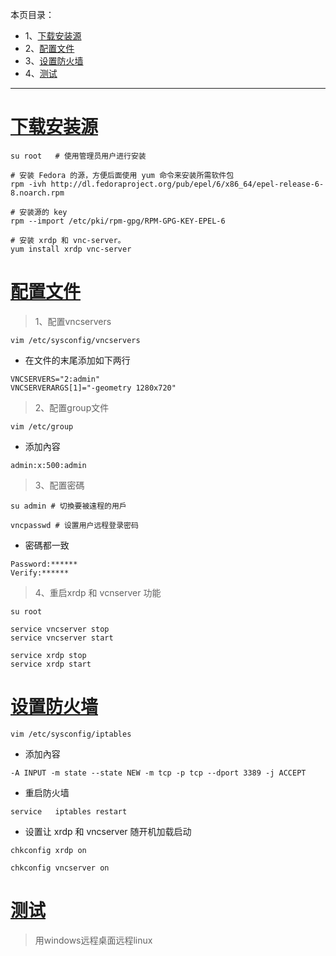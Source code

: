 本页目录：
- 1、[下载安装源](#Linux-01)
- 2、[配置文件](#Linux-02)
- 3、[设置防火墙](#Linux-03)
- 4、[测试](#Linux-04)

***

# <a name="Linux-01" href="#" >下载安装源</a>
```shell
su root   # 使用管理员用户进行安装

# 安装 Fedora 的源，方便后面使用 yum 命令来安装所需软件包
rpm -ivh http://dl.fedoraproject.org/pub/epel/6/x86_64/epel-release-6-8.noarch.rpm

# 安装源的 key
rpm --import /etc/pki/rpm-gpg/RPM-GPG-KEY-EPEL-6

# 安装 xrdp 和 vnc-server。
yum install xrdp vnc-server

```

# <a name="Linux-02" href="#" >配置文件</a>
>1、配置vncservers 
```shell
vim /etc/sysconfig/vncservers
```

- 在文件的末尾添加如下两行

```shell
VNCSERVERS="2:admin"
VNCSERVERARGS[1]="-geometry 1280x720"
```

>2、配置group文件
```shell
vim /etc/group
```

- 添加內容
```shell
admin:x:500:admin
```

> 3、配置密碼

```shell
su admin # 切換要被遠程的用戶

vncpasswd # 设置用户远程登录密码

```

- 密碼都一致

```shell
Password:******
Verify:******
```

> 4、重启xrdp 和 vcnserver 功能

```shell
su root

service vncserver stop
service vncserver start

service xrdp stop
service xrdp start
```

# <a name="Linux-03" href="#" >设置防火墙</a>

```shell
vim /etc/sysconfig/iptables
```

- 添加內容

```shell
-A INPUT -m state --state NEW -m tcp -p tcp --dport 3389 -j ACCEPT
```

- 重启防火墙

```shell
service   iptables restart
```

- 设置让 xrdp 和 vncserver 随开机加载启动

```shell
chkconfig xrdp on

chkconfig vncserver on

```

# <a name="Linux-04" href="#" >测试</a>

> 用windows远程桌面远程linux